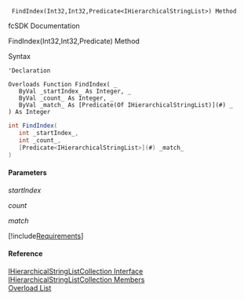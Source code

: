 ﻿     FindIndex(Int32,Int32,Predicate<IHierarchicalStringList>) Method                                                   

fcSDK Documentation

FindIndex(Int32,Int32,Predicate<IHierarchicalStringList>) Method

Syntax

```vbnet
'Declaration

Overloads Function FindIndex( _
   ByVal _startIndex_ As Integer, _
   ByVal _count_ As Integer, _
   ByVal _match_ As [Predicate(Of IHierarchicalStringList)](#) _
) As Integer
```

```csharp
int FindIndex( 
   int _startIndex_,
   int _count_,
   [Predicate<IHierarchicalStringList>](#) _match_
)
```

#### Parameters

_startIndex_

_count_

_match_

[!include[Requirements](../partials/requirements.md)]

#### Reference

[IHierarchicalStringListCollection Interface](fcSDK~FChoice.Foundation.Clarify.DataObjects.IHierarchicalStringListCollection.md)  
[IHierarchicalStringListCollection Members](fcSDK~FChoice.Foundation.Clarify.DataObjects.IHierarchicalStringListCollection_members.md)  
[Overload List](fcSDK~FChoice.Foundation.Clarify.DataObjects.IHierarchicalStringListCollection~FindIndex.md)